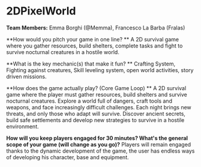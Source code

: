 # 2DPixelWorld

**Team Members:**
Emma Borghi (@Memma), Francesco La Barba (Fralas)

**How would you pitch your game in one line? **
A 2D survival game where you gather resources, build shelters, complete tasks and fight to survive nocturnal creatures in a hostile world.

**What is the key mechanic(s) that make it fun? **
Crafting System, Fighting against creatures, Skill leveling system, open world activities, story driven missions. 

**How does the game actually play? (Core Game Loop) **
A 2D survival game where the player must gather resources, build shelters and survive nocturnal creatures. Explore a world full of dangers, craft tools and weapons, and face increasingly difficult challenges. Each night brings new threats, and only those who adapt will survive. Discover ancient secrets, build safe settlements and develop new strategies to survive in a hostile environment.

**How will you keep players engaged for 30 minutes? What's the general scope of your game (will change as you go)?**
Players will remain engaged thanks to the dynamic development of the game, the user has endless ways of developing his character, base and equipment.
